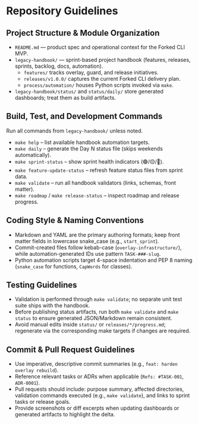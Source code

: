 # Repository Guidelines

## Project Structure & Module Organization
- `README.md` — product spec and operational context for the Forked CLI MVP.
- `legacy-handbook/` — sprint-based project handbook (features, releases, sprints, backlog, docs, automation).
  - `features/` tracks overlay, guard, and release initiatives.
  - `releases/v1.0.0/` captures the current Forked CLI delivery plan.
  - `process/automation/` houses Python scripts invoked via `make`.
- `legacy-handbook/status/` and `status/daily/` store generated dashboards; treat them as build artifacts.

## Build, Test, and Development Commands
Run all commands from `legacy-handbook/` unless noted.
- `make help` – list available handbook automation targets.
- `make daily` – generate the Day N status file (skips weekends automatically).
- `make sprint-status` – show sprint health indicators (🟢/🟡/🔴).
- `make feature-update-status` – refresh feature status files from sprint data.
- `make validate` – run all handbook validators (links, schemas, front matter).
- `make road​map` / `make release-status` – inspect roadmap and release progress.

## Coding Style & Naming Conventions
- Markdown and YAML are the primary authoring formats; keep front matter fields in lowercase snake_case (e.g., `start_sprint`).
- Commit-created files follow kebab-case (`overlay-infrastructure/`), while automation-generated IDs use pattern `TASK-###-slug`.
- Python automation scripts target 4-space indentation and PEP 8 naming (`snake_case` for functions, `CapWords` for classes).

## Testing Guidelines
- Validation is performed through `make validate`; no separate unit test suite ships with the handbook.
- Before publishing status artifacts, run both `make validate` and `make status` to ensure generated JSON/Markdown remain consistent.
- Avoid manual edits inside `status/` or `releases/*/progress.md`; regenerate via the corresponding make targets if changes are required.

## Commit & Pull Request Guidelines
- Use imperative, descriptive commit summaries (e.g., `feat: harden overlay rebuild`).
- Reference relevant tasks or ADRs when applicable (`Refs: #TASK-001`, `ADR-0001`).
- Pull requests should include: purpose summary, affected directories, validation commands executed (e.g., `make validate`), and links to sprint tasks or release goals.
- Provide screenshots or diff excerpts when updating dashboards or generated artifacts to highlight the delta.
